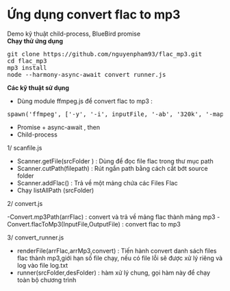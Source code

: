 # Ứng dụng convert flac to mp3

Demo kỹ thuật child-process, BlueBird promise</br>
<strong>Chạy thử ứng dụng</strong></br>
<pre>
git clone https://github.com/nguyenpham93/flac_mp3.git
cd flac_mp3
mp3 install
node --harmony-async-await convert_runner.js
</pre>
<strong>Các kỹ thuật sử dụng</strong>
- Dùng module ffmpeg.js để convert flac to mp3 : 
<pre>spawn('ffmpeg', ['-y', '-i', inputFile, '-ab', '320k', '-map_metadata', '0', '-id3v2_version', '3', outputFile]);</pre>
- Promise + async-await , then
- Child-process

1/ scanfile.js
- Scanner.getFile(srcFolder ) : Dùng để đọc file flac trong thư mục path
- Scanner.cutPath(filepath) : Rút ngắn path bằng cách cắt bớt source folder 
- Scanner.addFlac() : Trả về một mảng chứa các Files Flac 
- Chạy listAllPath (srcFolder)

2/ convert.js

-Convert.mp3Path(arrFlac) : convert và trả về mảng flac thành mảng mp3 
-Convert.flacToMp3(InputFile,OutputFile) : convert flac to mp3

3/ convert_runner.js 

- renderFile(arrFlac,arrMp3,convert) : Tiến hành convert danh sách files flac thành mp3,giới hạn số file chạy, nếu có file lỗi sẽ được xử lý riêng và log vào file log.txt
- runner(srcFolder,desFolder) : hàm xử lý chung, gọi hàm này để chạy toàn bộ chương trình
